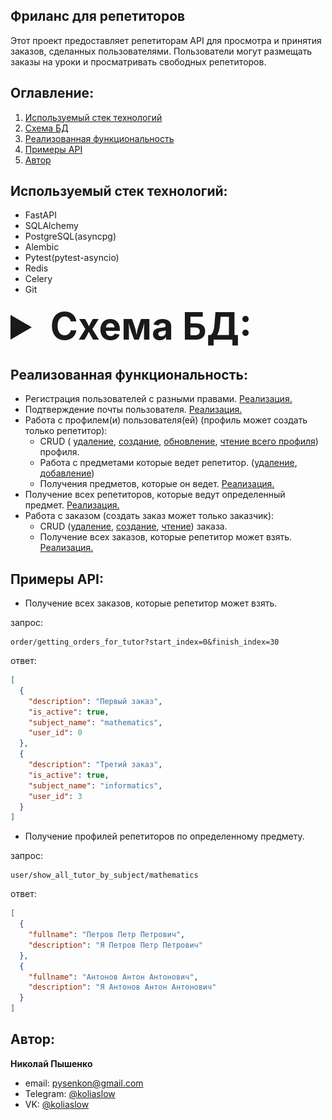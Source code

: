 ## Фриланс для репетиторов
Этот проект предоставляет репетиторам API для просмотра и принятия заказов, сделанных пользователями. Пользователи могут размещать заказы на уроки и просматривать свободных репетиторов.
## Оглавление:

1. [Используемый стек технологий](#используемый-стек-технологий)
2. [Схема БД](#схема-бд)
3. [Реализованная функциональность](#реализованная-функциональность)
4. [Примеры API](#примеры-API)
5. [Автор](#автор)

## Используемый стек технологий:
- FastAPI
- SQLAlchemy
- PostgreSQL(asyncpg)
- Alembic
- Pytest(pytest-asyncio)
- Redis
- Celery
- Git

<details>
<summary style="font-size: 60px;"><b>Схема БД:</b></summary>

![photo](/photo/db.png)

</details>

## Реализованная функциональность:
- Регистрация пользователей с разными правами. [Реализация.](https://github.com/kolyaslow/freelance_tutor/blob/master/api_v1/user/config.py#L29)
- Подтверждение почты пользователя. [Реализация.](https://github.com/kolyaslow/freelance_tutor/blob/master/api_v1/user/config.py#L40)
- Работа с профилем(и) пользователя(ей) (профиль может создать только репетитор):
  - CRUD (
    [удаление](https://github.com/kolyaslow/freelance_tutor/blob/master/api_v1/profile/views.py#L56),
    [создание](https://github.com/kolyaslow/freelance_tutor/blob/master/api_v1/profile/views.py#L20),
    [обновление](https://github.com/kolyaslow/freelance_tutor/blob/master/api_v1/profile/views.py#L40),
    [чтение всего профиля](https://github.com/kolyaslow/freelance_tutor/blob/master/api_v1/user/views.py#L54))
     профиля.
  - Работа с предметами которые ведет репетитор. ([удаление](https://github.com/kolyaslow/freelance_tutor/blob/master/api_v1/user/views.py#L65), [добавление](https://github.com/kolyaslow/freelance_tutor/blob/master/api_v1/user/views.py#L28))
  - Получения предметов, которые он ведет. [Реализация.](https://github.com/kolyaslow/freelance_tutor/blob/master/api_v1/user/views.py#L41)
- Получение всех репетиторов, которые ведут определенный предмет. [Реализация.](https://github.com/kolyaslow/freelance_tutor/blob/master/api_v1/user/views.py#L50)
- Работа с заказом (создать заказ может только заказчик):
  - CRUD ([удаление](https://github.com/kolyaslow/freelance_tutor/blob/master/api_v1/order/views.py#L58), [создание](https://github.com/kolyaslow/freelance_tutor/blob/master/api_v1/order/views.py#L19), [чтение](https://github.com/kolyaslow/freelance_tutor/blob/master/api_v1/order/views.py#L34)) заказа.
  - Получение всех заказов, которые репетитор может взять. [Реализация.](https://github.com/kolyaslow/freelance_tutor/blob/master/api_v1/order/views.py#L47)

## Примеры API:
- Получение всех заказов, которые репетитор может взять.

запрос:
```
order/getting_orders_for_tutor?start_index=0&finish_index=30
```
ответ:
```json
[
  {
    "description": "Первый заказ",
    "is_active": true,
    "subject_name": "mathematics",
    "user_id": 0
  },
  {
    "description": "Третий заказ",
    "is_active": true,
    "subject_name": "informatics",
    "user_id": 3
  }
]
```
- Получение профилей репетиторов по определенному предмету.

запрос:
```
user/show_all_tutor_by_subject/mathematics
```
ответ:
```json
[
  {
    "fullname": "Петров Петр Петрович",
    "description": "Я Петров Петр Петрович"
  },
  {
    "fullname": "Антонов Антон Антонович",
    "description": "Я Антонов Антон Антонович"
  }
]
```

## Автор:
**Николай Пышенко**
- email: pysenkon@gmail.com
- Telegram: [@koliaslow](https://t.me/koliaslow)
- VK: [@koliaslow](https://vk.com/koliaslow)
